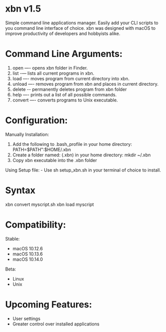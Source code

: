 # xbn v1.5
Simple command line applications manager. Easily add your CLI scripts to you command line interface of choice. xbn was designed with macOS to improve productivity of developers and hobbyists alike.

# Command Line Arguments:
  1. open     —-   opens xbn folder in Finder.
  2. list     -—   lists all current programs in xbn.
  3. load     —-   moves program from current directory into xbn.
  4. unload   —-   removes program from xbn and places in current directory.
  5. delete   --   permanently deletes program from xbn folder
  6. help     —-   prints out a list of all possible commands.
  7. convert  —-   converts programs to Unix executable.

# Configuration:
Manually Installation:
1. Add the following to .bash_profile in your home directory:    PATH=$PATH":$HOME/.xbn
2. Create a folder named: (.xbn) in your home directory:    mkdir ~/.xbn
3. Copy xbn executable into the .xbn folder

Using Setup file: -
Use sh setup_xbn.sh in your terminal of choice to install.

# Syntax
xbn convert myscript.sh
xbn load myscript

# Compatibility:
Stable:
- macOS 10.12.6
- macOS 10.13.6
- macOS 10.14.0

Beta:
- Linux
- Unix

# Upcoming Features:
 - User settings
 - Greater control over installed applications

